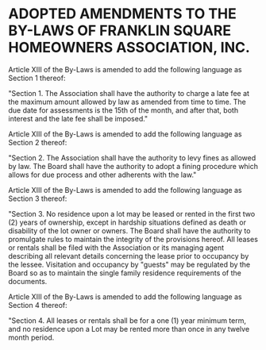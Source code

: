 # ADOPTED AMENDMENTS TO THE BY-LAWS OF FRANKLIN SQUARE HOMEOWNERS ASSOCIATION, INC.

Article XIII of the By-Laws is amended to add the following language as Section 1 thereof:

"Section 1. The Association shall have the authority to charge a late fee at the maximum amount allowed by law as amended from time to time. The due date for assessments is the 15th of the month, and after that, both interest and the late fee shall be imposed."

Article XIII of the By-Laws is amended to add the following language as Section 2 thereof:

"Section 2. The Association shall have the authority to levy fines as allowed by law. The Board shall have the authority to adopt a fining procedure which allows for due process and other adherents with the law."

Article XIII of the By-Laws is amended to add the following language as Section 3 thereof:

"Section 3. No residence upon a lot may be leased or rented in the first two (2) years of ownership, except in hardship situations defined as death or disability of the lot owner or owners. The Board shall have the authority to promulgate rules to maintain the integrity of the provisions hereof. All leases or rentals shall be filed with the Association or its managing agent describing all relevant details concerning the lease prior to occupancy by the lessee. Visitation and occupancy by "guests" may be regulated by the Board so as to maintain the single family residence requirements of the documents.

Article XIII of the By-Laws is amended to add the following language as Section 4 thereof:

"Section 4. All leases or rentals shall be for a one (1) year minimum term, and no residence upon a Lot may be rented more than once in any twelve month period.